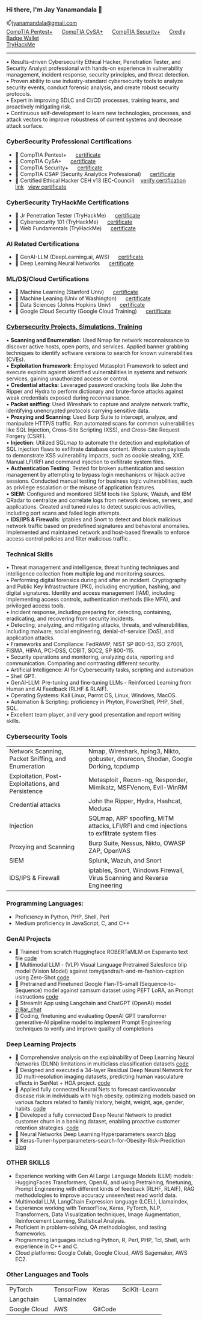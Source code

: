 ### Hi there, I'm Jay Yanamandala 👋   
📫jyanamandala@gmail.com
<BR>
<a href="https://www.credly.com/badges/775d271b-2dd6-40fd-b6c1-2654eb08bad8/" target=_blank style='border:none;'>CompTIA Pentest+</a>&nbsp;&nbsp;&nbsp;&nbsp;&nbsp;
<a href="https://www.credly.com/badges/9cc32022-736c-4402-937c-4a2add3a19b5/" target=_blank style='border:none;'>CompTIA CySA+</a>&nbsp;&nbsp;&nbsp;&nbsp;&nbsp;
<a href="https://www.credly.com/badges/0eb13ed8-6006-4771-b716-875550ea749f/" target=_blank style='border:none;'>CompTIA Security+</a>&nbsp;&nbsp;&nbsp;&nbsp;&nbsp;
<a href="https://www.credly.com/users/jayachandra-yanamandala/badges#credly" target=_blank style='border:none;'>Credly Badge Wallet</a><BR>
<a href="https://tryhackme.com/p/jyanamandala" target=_blank style='border:none;'>TryHackMe</a><BR>

<HR>

•	Results-driven Cybersecurity Ethical Hacker, Penetration Tester, and Security Analyst professional with hands-on experience in vulnerability management, incident response, security principles, and threat detection.<BR> 
•	Proven ability to use industry-standard cybersecurity tools to analyze security events, conduct forensic analysis, and create robust security protocols.<BR> 
•	Expert in improving SDLC and CI/CD processes, training teams, and proactively mitigating risk.<BR> 
•	Continuous self-development to learn new technologies, processes, and attack vectors to improve robustness of current systems and decrease attack surface.<BR>

### CyberSecurity Professional Certifications	
- :memo: CompTIA Pentest+ &nbsp;&nbsp;&nbsp;&nbsp; [certificate](https://github.com/jayc279/jayc279/blob/main/certificates/CompTIA-PenTest%2BCE-Certificate.pdf)
- :memo: CompTIA CySA+ &nbsp;&nbsp;&nbsp;&nbsp; [certificate](https://github.com/jayc279/jayc279/blob/main/certificates/CompTIA-CySA%2BCertificate.pdf)
- :memo: CompTIA Security+ &nbsp;&nbsp;&nbsp;&nbsp; [certificate](https://github.com/jayc279/jayc279/blob/main/certificates/CompTIA-Security%2BCertificate.pdf)
- :memo: CompTIA CSAP (Security Analytics Professional) &nbsp;&nbsp;&nbsp;&nbsp; [certificate](https://github.com/jayc279/jayc279/blob/main/certificates/CompTIA-Security-Analytics-Professional%E2%80%93CSAP.pdf)
- :memo: Certified Ethical Hacker CEH v13 (EC-Council) &nbsp;&nbsp; [verify certification link](https://aspen.eccouncil.org/VerifyBadge?type=certification&a=D8lrd5RmvO/snnDG4lO2M9uPVA+AhgTss6Odlz4luak=)&nbsp;&nbsp;&nbsp;[view certificate](https://github.com/jayc279/jayc279/blob/main/certificates/ECC-CEH-Certificate.pdf)

### CyberSecurity TryHackMe Certifications	
- :memo: Jr Penetration Tester (TryHackMe) &nbsp;&nbsp;&nbsp;&nbsp; [certificate](https://tryhackme-certificates.s3-eu-west-1.amazonaws.com/THM-MO2QRXXKBE.pdf)
- :memo: Cybersecurity 101 (TryHackMe) &nbsp;&nbsp;&nbsp;&nbsp; [certificate](https://tryhackme-certificates.s3-eu-west-1.amazonaws.com/THM-OECSFTZN4G.pdf)
- :memo: Web Fundamentals (TryHackMe) &nbsp;&nbsp;&nbsp;&nbsp; [certificate](https://tryhackme-certificates.s3-eu-west-1.amazonaws.com/THM-BOGTQRQRV0.pdf)

### AI Related Certifications
- :memo: GenAI-LLM (DeepLearning.ai, AWS) &nbsp;&nbsp;&nbsp;&nbsp; [certificate](https://coursera.org/share/bc98caf7558fc3642a065571f4e6fe48)  
- :memo: Deep Learning Neural Networks &nbsp;&nbsp;&nbsp;&nbsp; [certificate](https://coursera.org/share/06fef9a3ab5b86aad857df668eca4a65)

### ML/DS/Cloud Certifications
- :memo: Machine Learning (Stanford Univ) &nbsp;&nbsp;&nbsp;&nbsp; [certificate](https://coursera.org/share/43f2f8c29abdc5b3d131cbf2f63c95e6)  
- :memo: Machine Leaning (Univ of Washington) &nbsp;&nbsp;&nbsp;&nbsp; [certificate](https://coursera.org/share/5aafe816eee9f3010669c19c6fe2c685)  
- :memo: Data Sciences (Johns Hopkins Univ) &nbsp;&nbsp;&nbsp;&nbsp; [certificate](https://coursera.org/share/289254eb86f7316234a3c180c7232f95)
- :memo: Google Cloud Security (Google Cloud Training) &nbsp;&nbsp;&nbsp;&nbsp; [certificate](https://www.coursera.org/account/accomplishments/professional-cert/8D98TQ1DH6AC) 

### [Cybersecurity Projects, Simulations, Training](https://github.com/jayc279/CEH)
• **Scanning and Enumeration**: Used Nmap for network reconnaissance to discover active hosts, open ports, and services. Applied banner grabbing
techniques to identify software versions to search for known vulnerabilities (CVEs).<BR>
• **Exploitation framework**: Employed Metasploit Framework to select and execute exploits against identified vulnerabilities in systems and network
services, gaining unauthorized access or control.<BR>
• **Credential attacks**: Leveraged password cracking tools like John the Ripper and Hydra to perform dictionary and brute-force attacks against weak
credentials exposed during reconnaissance.<BR>
• **Packet sniffing**: Used Wireshark to capture and analyze network traffic, identifying unencrypted protocols carrying sensitive data.<BR>
• **Proxying and Scanning**: Used Burp Suite to intercept, analyze, and manipulate HTTP/S traffic. Ran automated scans for common vulnerabilities
like SQL Injection, Cross-Site Scripting (XSS), and Cross-Site Request Forgery (CSRF).<BR>
• **Injection**: Utilized SQLmap to automate the detection and exploitation of SQL injection flaws to exfiltrate database content. Wrote custom
payloads to demonstrate XSS vulnerability impacts, such as cookie stealing, XXE. Manual LFI/RFI and command injection to exfiltrate system files.<BR>
• **Authentication Testing**: Tested for broken authentication and session management by attempting to bypass login mechanisms or hijack active
sessions. Conducted manual testing for business logic vulnerabilities, such as privilege escalation or the misuse of application features.<BR>
• **SIEM**: Configured and monitored SIEM tools like Splunk, Wazuh, and IBM QRadar to centralize and correlate logs from network devices, servers,
and applications. Created and tuned rules to detect suspicious activities, including port scans and failed login attempts.<BR>
• **IDS/IPS & Firewalls**: iptables and Snort to detect and block malicious network traffic based on predefined signatures and behavioral anomalies.
Implemented and maintained network and host-based firewalls to enforce access control policies and filter malicious traffic .<BR>

### Technical Skills
• Threat management and intelligence, threat hunting techniques and intelligence collection from multiple log and monitoring sources.<BR>
• Performing digital forensics during and after an incident. Cryptography and Public Key Infrastructure (PKI), including encryption, hashing, and
digital signatures. Identity and access management (IAM), including implementing access controls, authentication methods (like MFA), and
privileged access tools.<BR>
• Incident response, including preparing for, detecting, containing, eradicating, and recovering from security incidents.<BR>
• Detecting, analyzing, and mitigating attacks, threats, and vulnerabilities, including malware, social engineering, denial-of-service (DoS), and
application attacks.<BR>
• Frameworks and Compliance: FedRAMP, NIST SP 800-53, ISO 27001, FISMA, HIPAA, PCI-DSS, COBIT, SOC2, SP 800-115.<BR>
• Security operations and monitoring, analyzing data, reporting and communication. Comparing and contrasting different security.<BR>
• Artificial Intelligence: AI for Cybersecurity tasks, scripting and automation – Shell GPT.<BR>
• GenAI-LLM: Pre-tuning and fine-tuning LLMs - Reinforced Learning from Human and AI Feedback (RLHF & RLAIF).<BR>
• Operating Systems: Kali Linux, Parrot OS, Linux, Windows, MacOS.<BR>
• Automation & Scripting: proficiency in Phyton, PowerShell, PHP, Shell, SQL.<BR>
• Excellent team player, and very good presentation and report writing skills.<BR> 

### Cybersecurity Tools
|               |                    |
|---------------|--------------------|
| Network Scanning, Packet Sniffing, and Enumeration		    | Nmap, Wireshark, hping3, Nikto, gobuster, dnsrecon, Shodan, Google Dorking, tcpdump				 |
| Exploitation, Post-Exploitations, and Persistence			| Metasploit , Recon-ng, Responder, Mimikatz, MSFVenom, Evil-WinRM         |
| Credential attacks| John the Ripper, Hydra, Hashcat, Medusa								 | 
| Injection | SQLmap, ARP spoofing, MiTM attacks, LFI/RFI and cmd injections to exfiltrate system files |
| Proxying and Scanning | Burp Suite, Nessus, Nikto, OWASP ZAP, OpenVAS |
| SIEM | Splunk, Wazuh, and Snort |
| IDS/IPS & Firewall | iptables, Snort, Windows Firewall, Virus Scanning and Reverse Engineering |

### Programming Languages:
- Proficiency in Python, PHP, Shell, Perl
- Medium proficiency in JavaScript, C, and C++

### GenAI Projects
- :newspaper: Trained from scratch Huggingface ROBERTaMLM on Esperanto text file [code](https://github.com/jayc279/GenAI_LLM/blob/main/train_from_scratch/train_from_scratch_smallBERTa_12_6.ipynb)
- :newspaper: Multimodal LLM - (VLP) Visual Language Pretrained Salesforce blip model (Vision Model) against tomytjandra/h-and-m-fashion-caption using Zero-Shot [code](https://github.com/jayc279/GenAI_LLM/blob/main/pre_trained_fine_tuned/image_captioning_h_and_m_fashion_blip.ipynb)
- :newspaper: Pretrained and Finetuned Google Flan-T5-small (Sequence-to-Sequence) model against samsum dataset using PEFT LoRA, an Prompt instructions [code](https://github.com/jayc279/GenAI_LLM/blob/main/pre_trained_fine_tuned/LoRA_pretrain_google_flan_t5_small_samsum.ipynb)
- :newspaper: Streamlit App using Langchain and ChatGPT (OpenAI) model [zilliar_chat](https://github.com/jayc279/GenAI_LLM/tree/main/genai_apps/zilliar_chat)
- :newspaper: Coding, finetuning and evaluating OpenAI GPT transformer generative-AI pipeline model to implement Prompt Engineering techniques to verify and improve quality of completions 

### Deep Learning Projects
- :newspaper: Comprehensive analysis on the explainability of Deep Learning Neural Networks (DLNN) limitations in multiclass classification datasets [code](https://github.com/jayc279/kaggle_notebooks/blob/main/DLNN_OneHot_DecisionTree_PCA_HyperTuning_Flow.ipynb)
- :newspaper: Designed and executed a 34-layer Residual Deep Neural Network for 3D multi-resolution imaging datasets, predicting human vasculature effects in SenNet + HOA project. [code](https://github.com/jayc279/jayc279.github.io/blob/main/work/dl-nn-sennet-hoa-resnet-34.ipynb)
- :newspaper: Applied fully connected Neural Nets to forecast cardiovascular disease risk in individuals with high obesity, optimizing models based on various factors related to family history, height, weight, age, gender, habits. [code](https://github.com/jayc279/jayc279.github.io/blob/main/work/keras-tuner-hyperparameters-search-obesiry-risk.ipynb)
- :newspaper: Developed a fully connected Deep Neural Network to predict customer churn in a banking dataset, enabling proactive customer retention strategies. [code](https://github.com/jayc279/jayc279.github.io/blob/main/work/deep-learning-nn-parameter-search-bankchurn.ipynb)
- :newspaper: Neural Networks Deep Learning Hyperparameters search [blog](https://www.kaggle.com/code/jayyanamandala/neural-networks-deep-learning-hyperparameters-sear)
- :newspaper: Keras-Tuner-hyperparameters-search-for-Obesity-Risk-Prediction [blog](https://www.kaggle.com/code/jayyanamandala/keras-tuner-hyperparameters-search-obesiry-risk)

### OTHER SKILLS 
- Experience working with Gen AI Large Language Models (LLM) models: HuggingFaces Transformers, OpenAI, and using Pretraining, finetuning, Prompt Engineering with different kinds of feedback (RLHF, RLAIF), RAG methodologies to improve accuracy unseen/test read world data.
- Multimodal LLM, LangChain Expression language (LCEL), LlamaIndex,
- Experience working with TensorFlow, Keras, PyTorch, NLP, Transformers, Data Visualization techniques, Image Augmentation, Reinforcement Learning, Statistical Analysis.
- Proficient in problem-solving, QA methodologies, and testing frameworks.
- Programming languages including Python, R, Perl, PHP, Tcl, Shell, with experience in C++ and C.
- Cloud platforms: Google Colab, Google Cloud, AWS Sagemaker, AWS EC2.

### Other Languages and Tools
|               |                    |           |              |
|---------------|--------------------|-----------|--------------|
| PyTorch		    | TensorFlow				 | Keras		 | SciKit-Learn |
| Langchain			| LlamaIndex         |           |              |
| Google Cloud	| AWS								 | GitCode   |              |

<!--
### Hi there 👋

**jayc279/jayc279** is a ✨ _special_ ✨ repository because its `README.md` (this file) appears on your GitHub profile.

Here are some ideas to get you started:

- 🔭 I’m currently working on ...
- 🌱 I’m currently learning ...
- 👯 I’m looking to collaborate on ...
- 🤔 I’m looking for help with ...
- 💬 Ask me about ...
- 📫 How to reach me: ...
- 😄 Pronouns: ...
- ⚡ Fun fact: ...
-->
